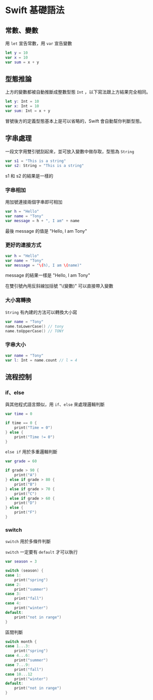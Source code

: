 # Swift 基礎語法

## 常數、變數

用 `let` 宣告常數，用 `var` 宣告變數

``` swift
let y = 10
var x = 10
var sum = x + y
```

## 型態推論

上方的變數都被自動推斷成整數型態 `Int` ，以下寫法跟上方結果完全相同。

``` swift
let y: Int = 10
var x: Int = 10
var sum: Int = x + y
```

冒號後方的定義型態基本上是可以省略的，Swift 會自動幫你判斷型態。

## 字串處理

一段文字用雙引號刮起來，並可放入變數中做存取，型態為 `String`

``` swift
var s1 = "This is a string"
var s2: String = "This is a string"
```

s1 和 s2 的結果是一樣的

### 字串相加

用加號連接兩個字串即可相加

``` swift
var h = "Hello"
var name = "Tony"
var message = h + ", I am" + name
```

最後 message 的值是 "Hello, I am Tony"

### 更好的連接方式

``` swift
var h = "Hello"
var name = "Tony"
var message = "\(h), I am \(name)"
```

message 的結果一樣是 "Hello, I am Tony"

在雙引號內用反斜線加括號 "\\(變數)" 可以直接帶入變數

### 大小寫轉換

`String` 有內建的方法可以轉換大小寫

``` swift
var name = "Tony"
name.toLowerCase() // tony
name.toUpperCase() // TONY
```

### 字串大小

``` swift
var name = "Tony"
var l: Int = name.count // l = 4
```

## 流程控制

### if、else

與其他程式語言類似，用 `if`、`else` 來處理邏輯判斷

``` swift
var time = 0

if time == 0 {
    print("Time = 0")
} else {
    print("Time != 0")
}
```

`else if` 用於多重邏輯判斷

``` swift
var grade = 60

if grade > 90 {
    print("A")
} else if grade > 80 {
    print("B")
} else if grade > 70 {
    print("C")
} else if grade > 60 {
    print("D")
} else {
    print("F")
}
```

### switch

`switch` 用於多條件判斷

`switch` 一定要有 `default` 才可以執行

``` swift
var season = 3

switch (season) {
case 1:
    print("spring")
case 2:
    print("summer")
case 3:
    print("fall")
case 4:
    print("winter")
default:
    print("not in range")
}
```

區間判斷

``` swift
switch month {
case 1...3:
    print("spring")
case 4...6:
    print("summer")
case 7...9:
    print("fall")
case 10...12 
    print("winter")
default:
    print("not in range")
}
```

